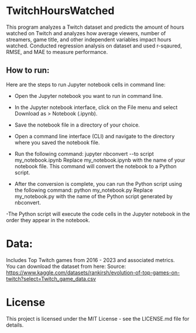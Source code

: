 # TwitchHoursWatched
This program analyzes a Twitch dataset and predicts the amount of hours watched on Twitch and analyzes how average viewers, number of streamers, game title, and other independent variables impact hours watched. Conducted regression analysis on dataset and used r-sqaured, RMSE, and MAE to measure performance. 

## How to run: 

Here are the steps to run Jupyter notebook cells in command line:

- Open the Jupyter notebook you want to run in command line.
- In the Jupyter notebook interface, click on the File menu and select Download as > Notebook (.ipynb).
- Save the notebook file in a directory of your choice.
- Open a command line interface (CLI) and navigate to the directory where you saved the notebook file.
- Run the following command:
    jupyter nbconvert --to script my_notebook.ipynb
    Replace my_notebook.ipynb with the name of your notebook file. This command will convert the notebook to a Python script.

- After the conversion is complete, you can run the Python script using the following command:
  python my_notebook.py
  Replace my_notebook.py with the name of the Python script generated by nbconvert.

-The Python script will execute the code cells in the Jupyter notebook in the order they appear in the notebook.

# Data: 
Includes Top Twitch games from 2016 - 2023 and associated metrics.  
You can download the dataset from here: 
Source: https://www.kaggle.com/datasets/rankirsh/evolution-of-top-games-on-twitch?select=Twitch_game_data.csv

# License
This project is licensed under the MIT License - see the LICENSE.md file for details.
